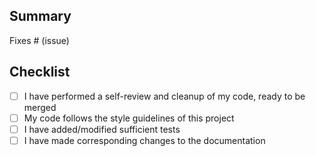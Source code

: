 ## Summary

<!-- Please include a summary of the changes and the related issue. -->

Fixes # (issue)

## Checklist

- [ ] I have performed a self-review and cleanup of my code, ready to be merged
- [ ] My code follows the style guidelines of this project
- [ ] I have added/modified sufficient tests
- [ ] I have made corresponding changes to the documentation
